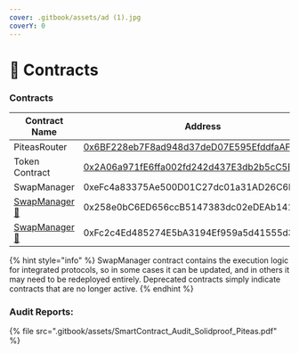 ```yaml
---
cover: .gitbook/assets/ad (1).jpg
coverY: 0
---
```


# 📄 Contracts

### Contracts

<table><thead><tr><th width="268.41180419921875">Contract Name</th><th width="468.033447265625">Address</th></tr></thead><tbody><tr><td>PiteasRouter</td><td><a href="https://otter-pulsechain.g4mm4.io/address/0x6BF228eb7F8ad948d37deD07E595EfddfaAF88A6/contract">0x6BF228eb7F8ad948d37deD07E595EfddfaAF88A6</a></td></tr><tr><td>Token Contract</td><td><a href="https://otter-pulsechain.g4mm4.io/address/0x2A06a971fE6ffa002fd242d437E3db2b5cC5B433/contract">0x2A06a971fE6ffa002fd242d437E3db2b5cC5B433</a></td></tr><tr><td>SwapManager</td><td>0xeFc4a83375Ae500D01C27dc01a31AD26C6EB25d8</td></tr><tr><td><a data-footnote-ref href="#user-content-fn-1">SwapManager 🔻</a></td><td>0x258e0bC6ED656ccB5147383dc02eDEAb141B6A9a</td></tr><tr><td><a data-footnote-ref href="#user-content-fn-2">SwapManager 🔻</a></td><td>0xFc2c4Ed485274E5bA3194Ef959a5d41555d3672c</td></tr></tbody></table>

{% hint style="info" %}
SwapManager contract contains the execution logic for integrated protocols, so in some cases it can be updated, and in others it may need to be redeployed entirely. Deprecated contracts simply indicate contracts that are no longer active.
{% endhint %}

### Audit Reports:

{% file src=".gitbook/assets/SmartContract_Audit_Solidproof_Piteas.pdf" %}

[^1]: (deprecated as of Aug 2025)

[^2]: (deprecated as of Sep 2024)
